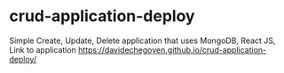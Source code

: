 # crud-application-deploy
Simple Create, Update, Delete application that uses MongoDB, React JS,
Link to application https://davidechegoyen.github.io/crud-application-deploy/
